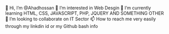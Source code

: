 👋 Hi, I’m @Ahadhossan
👀 I’m interested in Web Desgin
🌱 I’m currently learning HTML, CSS, JAVASCRIPT, PHP, JQUERY AND SOMETHING OTHER
💞️ I’m looking to collaborate on IT Sector
📫 How to reach me very easily through my linkdin id or my Github bash info

